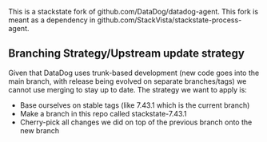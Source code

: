 This is a stackstate fork of github.com/DataDog/datadog-agent. This fork is meant as a dependency in github.com/StackVista/stackstate-process-agent.

## Branching Strategy/Upstream update strategy

Given that DataDog uses trunk-based development (new code goes into the main branch, with release being evolved on separate branches/tags)
we cannot use merging to stay up to date. The strategy we want to apply is:

- Base ourselves on stable tags (like 7.43.1 which is the current branch)
- Make a branch in this repo called stackstate-7.43.1
- Cherry-pick all changes we did on top of the previous branch onto the new branch

